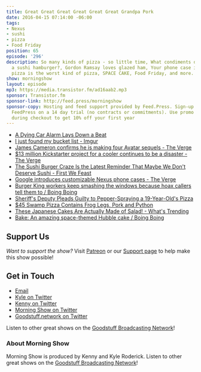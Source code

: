 ```yaml
---
title: Great Great Great Great Great Great Grandpa Pork
date: 2016-04-15 07:14:00 -06:00
tags:
- Nexus
- sushi
- pizza
- Food Friday
position: 65
episode: '296'
description: So many kinds of pizza - so little time, What condiments do you put on
  a sushi hamburger?, Gordon Ramsay loves glazed ham, Your phone case is alive, Pepper-spray
  pizza is the worst kind of pizza, SPACE CAKE, Food Friday, and more.
show: morningshow
layout: episode
mp3: https://media.transistor.fm/ad16aab2.mp3
sponsor: Transistor.fm
sponsor-link: http://feed.press/morningshow
sponsor-copy: Hosting and feed support provided by Feed.Press. Sign-up today and try
  FeedPress on a 14 day trial (no contracts or commitments). Use promo code `morningshow`
  during checkout to get 10% off your first year
---
```


* [A Dying Car Alarm Lays Down a Beat](http://laughingsquid.com/a-dying-car-alarm-lays-down-a-beat/)
* [I just found my bucket list - Imgur](http://imgur.com/oYbpSVh?r)
* [James Cameron confirms he is making four Avatar sequels - The Verge](http://www.theverge.com/2016/4/14/11427240/avatar-four-more-sequels-james-cameron-cinemacon)
* [$13 million Kickstarter project for a cooler continues to be a disaster - The Verge](http://www.theverge.com/2016/4/13/11424924/coolest-cooler-kickstarter-disaster-delays)
* [The Sushi Burger Craze Is the Latest Reminder That Maybe We Don't Deserve Sushi - First We Feast](http://firstwefeast.com/eat/sushi-burger-madness/)
* [Google introduces customizable Nexus phone cases - The Verge](http://www.theverge.com/2016/4/14/11432150/nexus-live-cases-google-announced)
* [Burger King workers keep smashing the windows because hoax callers tell them to / Boing Boing](http://boingboing.net/2016/04/12/burger-king-workers-keep-smash.html)
* [Sheriff's Deputy Pleads Guilty to Pepper-Spraying a 19-Year-Old's Pizza](http://www.foodbeast.com/news/sheriffs-deputy-pleads-guilty-to-pepper-spraying-a-19-year-olds-pizza/)
* [$45 Swamp Pizza Contains Frog Legs, Pork and Python](http://www.foodbeast.com/news/would-you-like-some-swamp-on-your-pizza/)
* [These Japanese Cakes Are Actually Made of Salad! - What's Trending](http://whatstrending.com/cute/21769-japanese-vegetable-cakes-soy-flour-tofu)
* [Bake: An amazing space-themed Hubble cake / Boing Boing](http://boingboing.net/2016/04/12/bake-an-amazing-space-themed.html)

## Support Us
*Want to support the show?* Visit [Patreon](http://patreon.com/morningshow) or our [Support page](http://goodstuff.network/support) to help make this show possible!

## Get in Touch
* [Email](mailto:kyle@goodstuff.network)
* [Kyle on Twitter](http://twitter.com/dogburps)
* [Kenny on Twitter](http://twitter.com/pizzarobotics)
* [Morning Show on Twitter](http://twitter.com/morningshowam)
* [Goodstuff.network on Twitter](http://twitter.com/goodstufffm)

Listen to other great shows on the [Goodstuff Broadcasting Network](http://goodstuff.network/shows)!

### About Morning Show
Morning Show is produced by Kenny and Kyle Roderick. Listen to other great shows on the [Goodstuff Broadcasting Network](http://goodstuff.network/)!
